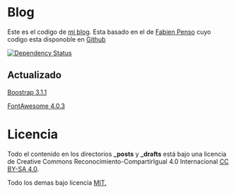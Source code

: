 # Blog

Este es el codigo de [mi blog](http://israelmgo.github.io).
Esta basado en el de [Fabien Penso](http://blog.penso.info/) cuyo codigo esta disponoble en [Github](https://github.com/penso/blog.penso.info)

[![Dependency Status](https://gemnasium.com/israelmgo/israelmgo.github.io.svg)](https://gemnasium.com/israelmgo/israelmgo.github.io)

## Actualizado

[Boostrap 3.1.1](http://getbootstrap.com/)

[FontAwesome 4.0.3](http://fortawesome.github.io/Font-Awesome/) 

# Licencia

Todo el contenido en los directorios **_posts** y **_drafts** está bajo una licencia de Creative Commons Reconocimiento-CompartirIgual 4.0 Internacional 
[CC BY-SA 4.0](http://creativecommons.org/licenses/by-nc-sa/3.0/).

Todo los demas bajo licencia [MIT.](http://opensource.org/licenses/MIT)
